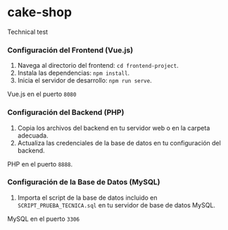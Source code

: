 # cake-shop

Technical test

### Configuración del Frontend (Vue.js)

1. Navega al directorio del frontend: `cd frontend-project`.
2. Instala las dependencias: `npm install`.
3. Inicia el servidor de desarrollo: `npm run serve`.

Vue.js en el puerto `8080`

### Configuración del Backend (PHP)

1. Copia los archivos del backend en tu servidor web o en la carpeta adecuada.
2. Actualiza las credenciales de la base de datos en tu configuración del backend.

PHP en el puerto `8888`.

### Configuración de la Base de Datos (MySQL)

1. Importa el script de la base de datos incluido en `SCRIPT_PRUEBA_TECNICA.sql` en tu servidor de base de datos MySQL.

MySQL en el puerto `3306`
